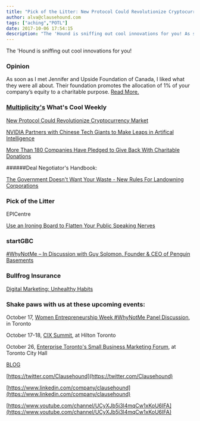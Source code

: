 ```yaml
---
title: "Pick of the Litter: New Protocol Could Revolutionize Cryptocurrency Market"
author: alva@clausehound.com
tags: ["aching","POTL"]
date: 2017-10-06 17:54:15
description: "The 'Hound is sniffing out cool innovations for you! As soon as I met Jennifer and Upside Foundation of Canada, I liked what they were all about. Their foundation promotes the allocation of 1% of your company’s equity to a charitable purpose."
---
```


The 'Hound is sniffing out cool innovations for you!



### Opinion

As soon as I met Jennifer and Upside Foundation of Canada, I liked what they were all about. Their foundation promotes the allocation of 1% of your company’s equity to a charitable purpose. [Read More.](https://blog.clausehound.com/the-new-1-1-1-1/)

### [Multiplicity's](http://multiplicity.media) What's Cool Weekly



[New Protocol Could Revolutionize Cryptocurrency Market](https://medium.com/truebit/interactive-coin-offering-a-protocol-explained-267065ef3819)



[NVIDIA Partners with Chinese Tech Giants to Make Leaps in Artifical Intelligence](https://youtu.be/F3g7A4q0sO8)



[More Than 180 Companies Have Pledged to Give Back With Charitable Donations ](https://betakit.com/ask-an-investor-how-can-i-give-back-with-my-startup/)


######Deal Negotiator's Handbook: 

[ The Government Doesn't Want Your Waste - New Rules For Landowning Corporations ](https://blog.clausehound.com/the-government-doesnt-want-your-waste-new-rules-for-landowning-corporations/)

### Pick of the Litter

EPICentre 

[ Use an Ironing Board to Flatten Your Public Speaking Nerves](https://blog.clausehound.com/use-an-ironing-board-to-flatten-your-public-speaking-nerves/)



### startGBC 

[ #WhyNotMe – In Discussion with Guy Solomon, Founder & CEO of Penguin Basements](https://blog.clausehound.com/whynotme-in-discussion-with-guy-solomon-founder-ceo-of-penguin-basements/)



### Bullfrog Insurance 

[Digital Marketing: Unhealthy Habits](https://blog.clausehound.com/digital-marketing-unhealthy-habits/)

### Shake paws with us at these upcoming events: 

October 17, [Women Entrepreneurship Week #WhyNotMe Panel Discussion](https://blog.clausehound.com/women-entrepreneurship-week-whynotme-panel-discussion/), in Toronto

October 17-18, [CIX Summit](https://blog.clausehound.com/attention-startups-its-time-to-book-your-meeting-exchanges-at-cix-summit/), at Hilton Toronto

October 26, [Enterprise Toronto's Small Business Marketing Forum](https://blog.clausehound.com/enterprise-torontos-small-business-marketing-forum/), at Toronto City Hall

[BLOG](http://blog.clausehound.com)

[https://twitter.com/Clausehound](https://twitter.com/Clausehound)

[https://www.linkedin.com/company/clausehound](https://www.linkedin.com/company/clausehound)

[https://www.youtube.com/channel/UCyXJb5j3l4mqCw1xKoU6IFA](https://www.youtube.com/channel/UCyXJb5j3l4mqCw1xKoU6IFA)

